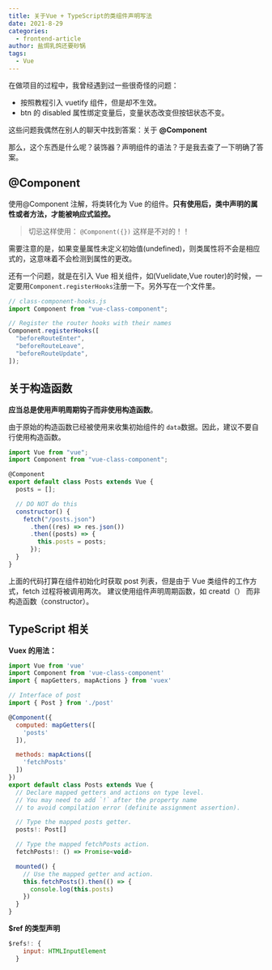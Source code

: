 ```yaml
---
title: 关于Vue + TypeScript的类组件声明写法
date: 2021-8-29
categories:
  - frontend-article
author: 盐焗乳鸽还要砂锅
tags:
  - Vue
---
```


在做项目的过程中，我曾经遇到过一些很奇怪的问题：

- 按照教程引入 vuetify 组件，但是却不生效。
- btn 的 disabled 属性绑定变量后，变量状态改变但按钮状态不变。

这些问题我偶然在别人的聊天中找到答案：关于 **@Component**

那么，这个东西是什么呢？装饰器？声明组件的语法？于是我去查了一下明确了答案。

## @Component

使用@Component 注解，将类转化为 Vue 的组件。**只有使用后，类中声明的属性或者方法，才能被响应式监控。**

> 切忌这样使用： `@Component({})` 这样是不对的！！

需要注意的是，如果变量属性未定义初始值(undefined)，则类属性将不会是相应式的，这意味着不会检测到属性的更改。

还有一个问题，就是在引入 Vue 相关组件，如(Vuelidate,Vue router)的时候，一定要用`Component.registerHooks`注册一下。另外写在一个文件里。

```js
// class-component-hooks.js
import Component from "vue-class-component";

// Register the router hooks with their names
Component.registerHooks([
  "beforeRouteEnter",
  "beforeRouteLeave",
  "beforeRouteUpdate",
]);
```

## 关于构造函数

**应当总是使用声明周期钩子而非使用构造函数**。

由于原始的构造函数已经被使用来收集初始组件的 `data`数据。因此，建议不要自行使用构造函数。

```js
import Vue from "vue";
import Component from "vue-class-component";

@Component
export default class Posts extends Vue {
  posts = [];

  // DO NOT do this
  constructor() {
    fetch("/posts.json")
      .then((res) => res.json())
      .then((posts) => {
        this.posts = posts;
      });
  }
}
```

上面的代码打算在组件初始化时获取 post 列表，但是由于 Vue 类组件的工作方式，fetch 过程将被调用两次。
建议使用组件声明周期函数，如 creatd（） 而非构造函数（constructor）。

## TypeScript 相关

**Vuex 的用法：**

```js
import Vue from 'vue'
import Component from 'vue-class-component'
import { mapGetters, mapActions } from 'vuex'

// Interface of post
import { Post } from './post'

@Component({
  computed: mapGetters([
    'posts'
  ]),

  methods: mapActions([
    'fetchPosts'
  ])
})
export default class Posts extends Vue {
  // Declare mapped getters and actions on type level.
  // You may need to add `!` after the property name
  // to avoid compilation error (definite assignment assertion).

  // Type the mapped posts getter.
  posts!: Post[]

  // Type the mapped fetchPosts action.
  fetchPosts!: () => Promise<void>

  mounted() {
    // Use the mapped getter and action.
    this.fetchPosts().then(() => {
      console.log(this.posts)
    })
  }
}
```

**\$ref 的类型声明**

```js
$refs!: {
    input: HTMLInputElement
  }
```

